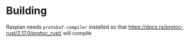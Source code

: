 
# Building

Raspian needs `protobuf-compiler` installed so that https://docs.rs/protoc-rust/2.17.0/protoc_rust/ will compile


